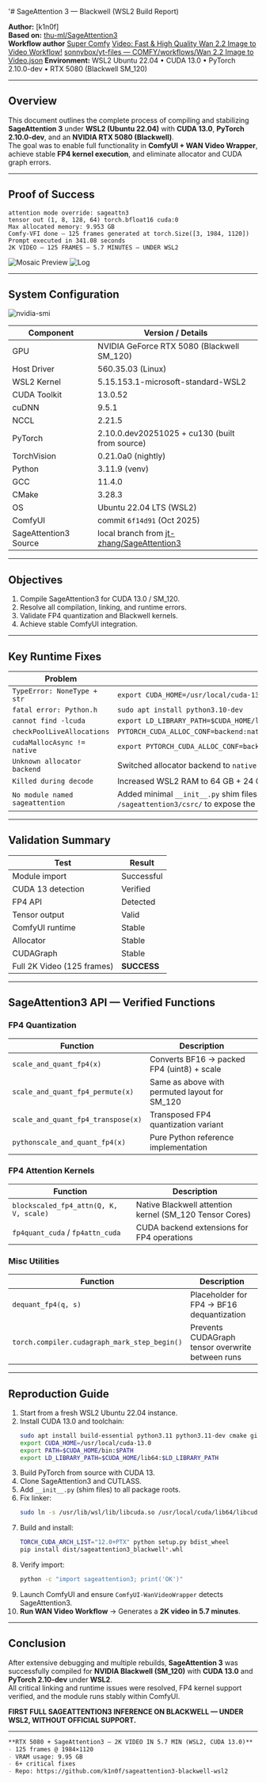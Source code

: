 '# SageAttention 3 — Blackwell (WSL2 Build Report)

**Author:** [k1n0f]  
**Based on:** [thu-ml/SageAttention3](https://github.com/thu-ml/SageAttention)  
**Workflow author** [Super Comfy](https://www.youtube.com/channel/UCTg77WMzeyJGp1gV3TD30uA)
[Video: Fast & High Quality Wan 2.2 Image to Video Workflow!](https://www.youtube.com/watch?v=jn-4BR1UhEY)
[sonnybox/yt-files — COMFY/workflows/Wan 2.2 Image to Video.json](https://github.com/sonnybox/yt-files/blob/main/COMFY/workflows/Wan%202.2%20Image%20to%20Video.json)
**Environment:** WSL2 Ubuntu 22.04 • CUDA 13.0 • PyTorch 2.10.0-dev • RTX 5080 (Blackwell SM_120)

---

## Overview
This document outlines the complete process of compiling and stabilizing **SageAttention 3** under **WSL2 (Ubuntu 22.04)** with **CUDA 13.0**, **PyTorch 2.10.0-dev**, and an **NVIDIA RTX 5080 (Blackwell)**.  
The goal was to enable full functionality in **ComfyUI + WAN Video Wrapper**, achieve stable **FP4 kernel execution**, and eliminate allocator and CUDA graph errors.

---

## Proof of Success

```text
attention mode override: sageattn3
tensor out (1, 8, 128, 64) torch.bfloat16 cuda:0
Max allocated memory: 9.953 GB
Comfy-VFI done — 125 frames generated at torch.Size([3, 1984, 1120])
Prompt executed in 341.08 seconds
2K VIDEO — 125 FRAMES — 5.7 MINUTES — UNDER WSL2
```
<img src="mosaic.png" alt="Mosaic Preview"> <img src="log.png" alt="Log">

---

## System Configuration

![nvidia-smi](nvidia-smi.png)

| Component | Version / Details |
|------------|------------------|
| GPU | NVIDIA GeForce RTX 5080 (Blackwell SM_120) |
| Host Driver | 560.35.03 (Linux) |
| WSL2 Kernel | 5.15.153.1-microsoft-standard-WSL2 |
| CUDA Toolkit | 13.0.52 |
| cuDNN | 9.5.1 |
| NCCL | 2.21.5 |
| PyTorch | 2.10.0.dev20251025 + cu130 (built from source) |
| TorchVision | 0.21.0a0 (nightly) |
| Python | 3.11.9 (venv) |
| GCC | 11.4.0 |
| CMake | 3.28.3 |
| OS | Ubuntu 22.04 LTS (WSL2) |
| ComfyUI | commit `6f14d91` (Oct 2025) |
| SageAttention3 Source | local branch from [jt-zhang/SageAttention3](https://github.com/jt-zhang/SageAttention3) |

---

## Objectives
1. Compile SageAttention3 for CUDA 13.0 / SM_120.  
2. Resolve all compilation, linking, and runtime errors.  
3. Validate FP4 quantization and Blackwell kernels.  
4. Achieve stable ComfyUI integration.

---

## Key Runtime Fixes

| Problem | Fix |
|----------|-----|
| `TypeError: NoneType + str` | `export CUDA_HOME=/usr/local/cuda-13.0` |
| `fatal error: Python.h` | `sudo apt install python3.10-dev` |
| `cannot find -lcuda` | `export LD_LIBRARY_PATH=$CUDA_HOME/lib64:$LD_LIBRARY_PATH` |
| `checkPoolLiveAllocations` | `PYTORCH_CUDA_ALLOC_CONF=backend:native,max_split_size_mb:128,expandable_segments:true` |
| `cudaMallocAsync != native` | `export PYTORCH_CUDA_ALLOC_CONF=backend:native` |
| `Unknown allocator backend` | Switched allocator backend to `native` |
| `Killed during decode` | Increased WSL2 RAM to 64 GB + 24 GB swap |
| `No module named sageattention` | Added minimal `__init__.py` shim files in `/sageattention3/`, `/sageattention3/blackwell/`, and `/sageattention3/csrc/` to expose the package during build and runtime import |

---

## Validation Summary

| Test | Result |
|------|---------|
| Module import | Successful |
| CUDA 13 detection | Verified |
| FP4 API | Detected |
| Tensor output | Valid |
| ComfyUI runtime | Stable |
| Allocator | Stable |
| CUDAGraph | Stable |
| Full 2K Video (125 frames) | **SUCCESS** |

---

## SageAttention3 API — Verified Functions

### FP4 Quantization
| Function | Description |
|-----------|-------------|
| `scale_and_quant_fp4(x)` | Converts BF16 → packed FP4 (uint8) + scale |
| `scale_and_quant_fp4_permute(x)` | Same as above with permuted layout for SM_120 |
| `scale_and_quant_fp4_transpose(x)` | Transposed FP4 quantization variant |
| `pythonscale_and_quant_fp4(x)` | Pure Python reference implementation |

### FP4 Attention Kernels
| Function | Description |
|-----------|-------------|
| `blockscaled_fp4_attn(Q, K, V, scale)` | Native Blackwell attention kernel (SM_120 Tensor Cores) |
| `fp4quant_cuda` / `fp4attn_cuda` | CUDA backend extensions for FP4 operations |

### Misc Utilities
| Function | Description |
|-----------|-------------|
| `dequant_fp4(q, s)` | Placeholder for FP4 → BF16 dequantization |
| `torch.compiler.cudagraph_mark_step_begin()` | Prevents CUDAGraph tensor overwrite between runs |

---

## Reproduction Guide

1. Start from a fresh WSL2 Ubuntu 22.04 instance.  
2. Install CUDA 13.0 and toolchain:  
   ```bash
   sudo apt install build-essential python3.11 python3.11-dev cmake git
   export CUDA_HOME=/usr/local/cuda-13.0
   export PATH=$CUDA_HOME/bin:$PATH
   export LD_LIBRARY_PATH=$CUDA_HOME/lib64:$LD_LIBRARY_PATH
   ```
3. Build PyTorch from source with CUDA 13.  
4. Clone SageAttention3 and CUTLASS.  
5. Add `__init__.py` (shim files) to all package roots.  
6. Fix linker:  
   ```bash
   sudo ln -s /usr/lib/wsl/lib/libcuda.so /usr/local/cuda/lib64/libcuda.so
   ```
7. Build and install:  
   ```bash
   TORCH_CUDA_ARCH_LIST="12.0+PTX" python setup.py bdist_wheel
   pip install dist/sageattention3_blackwell*.whl
   ```
8. Verify import:  
   ```bash
   python -c "import sageattention3; print('OK')"
   ```
9. Launch ComfyUI and ensure `ComfyUI-WanVideoWrapper` detects SageAttention3.  
10. **Run WAN Video Workflow** → Generates a **2K video in 5.7 minutes**.

---

## Conclusion
After extensive debugging and multiple rebuilds, **SageAttention 3** was successfully compiled for **NVIDIA Blackwell (SM_120)** with **CUDA 13.0** and **PyTorch 2.10-dev** under **WSL2**.  
All critical linking and runtime issues were resolved, FP4 kernel support verified, and the module runs stably within ComfyUI.

**FIRST FULL SAGEATTENTION3 INFERENCE ON BLACKWELL — UNDER WSL2, WITHOUT OFFICIAL SUPPORT.**

---

```markdown
**RTX 5080 + SageAttention3 — 2K VIDEO IN 5.7 MIN (WSL2, CUDA 13.0)**  
- 125 frames @ 1984×1120  
- VRAM usage: 9.95 GB  
- 6+ critical fixes  
- Repo: https://github.com/k1n0f/sageattention3-blackwell-wsl2  

```

